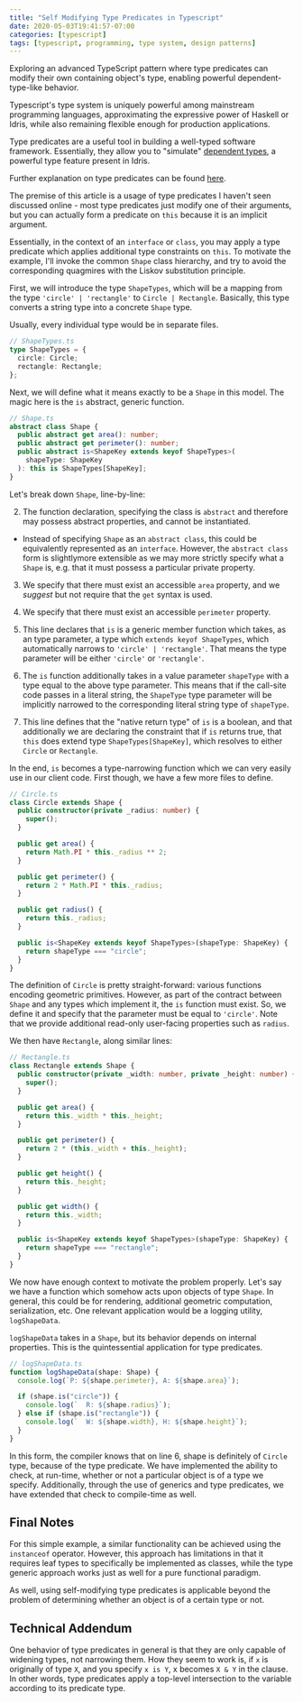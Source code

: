 ```yaml
---
title: "Self Modifying Type Predicates in Typescript"
date: 2020-05-03T19:41:57-07:00
categories: [typescript]
tags: [typescript, programming, type system, design patterns]
---
```


Exploring an advanced TypeScript pattern where type predicates can modify their own containing object's type, enabling powerful dependent-type-like behavior.

<!--more-->

Typescript's type system is uniquely powerful among mainstream programming languages, approximating the expressive power of Haskell or Idris, while also remaining flexible enough for production applications.

Type predicates are a useful tool in building a well-typed software framework. Essentially, they allow you to "simulate" [dependent types](https://en.wikipedia.org/wiki/Dependent_type), a powerful type feature present in Idris.

Further explanation on type predicates can be found [here](https://www.typescriptlang.org/docs/handbook/advanced-types.html#using-type-predicates).

The premise of this article is a usage of type predicates I haven't seen discussed online - most type predicates just modify one of their arguments, but you can actually form a predicate on `this` because it is an implicit argument.

Essentially, in the context of an `interface` or `class`, you may apply a type predicate which applies additional type constraints on `this`. To motivate the example, I'll invoke the common `Shape` class hierarchy, and try to avoid the corresponding quagmires with the Liskov substitution principle.

First, we will introduce the type `ShapeTypes`, which will be a mapping from the type `'circle' | 'rectangle'` to `Circle | Rectangle`. Basically, this type converts a string type into a concrete `Shape` type.

Usually, every individual type would be in separate files.

```ts
// ShapeTypes.ts
type ShapeTypes = {
  circle: Circle;
  rectangle: Rectangle;
};
```

Next, we will define what it means exactly to be a `Shape` in this model. The magic here is the `is` abstract, generic function.

```ts
// Shape.ts
abstract class Shape {
  public abstract get area(): number;
  public abstract get perimeter(): number;
  public abstract is<ShapeKey extends keyof ShapeTypes>(
    shapeType: ShapeKey
  ): this is ShapeTypes[ShapeKey];
}
```

Let's break down `Shape`, line-by-line:

2. The function declaration, specifying the class is `abstract` and therefore may possess abstract properties, and cannot be instantiated.

- Instead of specifying `Shape` as an `abstract class`, this could be equivalently represented as an `interface`. However, the `abstract class` form is slightlymore extensible as we may more strictly specify what a `Shape` is, e.g. that it must possess a particular private property.

3. We specify that there must exist an accessible `area` property, and we _suggest_ but not require that the `get` syntax is used.

4. We specify that there must exist an accessible `perimeter` property.

5. This line declares that `is` is a generic member function which takes, as an type parameter, a type which `extends keyof ShapeTypes`, which automatically narrows to `'circle' | 'rectangle'`. That means the type parameter will be either `'circle'` or `'rectangle'`.

6. The `is` function additionally takes in a value parameter `shapeType` with a type equal to the above type parameter. This means that if the call-site code passes in a literal string, the `ShapeType` type parameter will be implicitly narrowed to the corresponding literal string type of `shapeType`.

7. This line defines that the "native return type" of `is` is a boolean, and that additionally we are declaring the constraint that if `is` returns true, that `this` does extend type `ShapeTypes[ShapeKey]`, which resolves to either `Circle` or `Rectangle`.

In the end, `is` becomes a type-narrowing function which we can very easily use in our client code. First though, we have a few more files to define.

```ts
// Circle.ts
class Circle extends Shape {
  public constructor(private _radius: number) {
    super();
  }

  public get area() {
    return Math.PI * this._radius ** 2;
  }

  public get perimeter() {
    return 2 * Math.PI * this._radius;
  }

  public get radius() {
    return this._radius;
  }

  public is<ShapeKey extends keyof ShapeTypes>(shapeType: ShapeKey) {
    return shapeType === "circle";
  }
}
```

The definition of `Circle` is pretty straight-forward: various functions encoding geometric primitives. However, as part of the contract between `Shape` and any types which implement it, the `is` function must exist. So, we define it and specify that the parameter must be equal to `'circle'`. Note that we provide additional read-only user-facing properties such as `radius`.

We then have `Rectangle`, along similar lines:

```ts
// Rectangle.ts
class Rectangle extends Shape {
  public constructor(private _width: number, private _height: number) {
    super();
  }

  public get area() {
    return this._width * this._height;
  }

  public get perimeter() {
    return 2 * (this._width + this._height);
  }

  public get height() {
    return this._height;
  }

  public get width() {
    return this._width;
  }

  public is<ShapeKey extends keyof ShapeTypes>(shapeType: ShapeKey) {
    return shapeType === "rectangle";
  }
}
```

We now have enough context to motivate the problem properly. Let's say we have a function which somehow acts upon objects of type `Shape`. In general, this could be for rendering, additional geometric computation, serialization, etc. One relevant application would be a logging utility, `logShapeData`.

`logShapeData` takes in a `Shape`, but its behavior depends on internal properties. This is the quintessential application for type predicates.

```ts
// logShapeData.ts
function logShapeData(shape: Shape) {
  console.log(`P: ${shape.perimeter}, A: ${shape.area}`);

  if (shape.is("circle")) {
    console.log(`  R: ${shape.radius}`);
  } else if (shape.is("rectangle")) {
    console.log(`  W: ${shape.width}, H: ${shape.height}`);
  }
}
```

In this form, the compiler knows that on line 6, shape is definitely of `Circle` type, because of the type predicate. We have implemented the ability to check, at run-time, whether or not a particular object is of a type we specify. Additionally, through the use of generics and type predicates, we have extended that check to compile-time as well.

## Final Notes

For this simple example, a similar functionality can be achieved using the `instanceof` operator. However, this approach has limitations in that it requires leaf types to specifically be implemented as classes, while the type generic approach works just as well for a pure functional paradigm.

As well, using self-modifying type predicates is applicable beyond the problem of determining whether an object is of a certain type or not.

## Technical Addendum

One behavior of type predicates in general is that they are only capable of widening types, not narrowing them. How they seem to work is, if `x` is originally of type `X`, and you specify `x is Y`, x becomes `X & Y` in the clause. In other words, type predicates apply a top-level intersection to the variable according to its predicate type.

